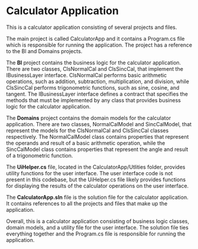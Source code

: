 <html>
  <head>
    <title>Calculator Application Explanation</title>
  </head>
  <body>
    <h1>Calculator Application</h1>
    <p>This is a calculator application consisting of several projects and files.</p>
    <p>The main project is called CalculatorApp and it contains a Program.cs file which is responsible for running the application. The project has a reference to the Bl and Domains projects.</p>
    <p>The <strong>Bl</strong> project contains the business logic for the calculator application. There are two classes, ClsNormalCal and ClsSincCal, that implement the IBusinessLayer interface. ClsNormalCal performs basic arithmetic operations, such as addition, subtraction, multiplication, and division, while ClsSincCal performs trigonometric functions, such as sine, cosine, and tangent. The IBusinessLayer interface defines a contract that specifies the methods that must be implemented by any class that provides business logic for the calculator application.</p>
    <p>The <strong>Domains</strong> project contains the domain models for the calculator application. There are two classes, NormalCalModel and SincCalModel, that represent the models for the ClsNormalCal and ClsSincCal classes respectively. The NormalCalModel class contains properties that represent the operands and result of a basic arithmetic operation, while the SincCalModel class contains properties that represent the angle and result of a trigonometric function.</p>
    <p>The <strong>UiHelper.cs</strong> file, located in the CalculatorApp/Utlities folder, provides utility functions for the user interface. The user interface code is not present in this codebase, but the UiHelper.cs file likely provides functions for displaying the results of the calculator operations on the user interface.</p>
    <p>The <strong>CalculatorApp.sln</strong> file is the solution file for the calculator application. It contains references to all the projects and files that make up the application.</p>
    <p>Overall, this is a calculator application consisting of business logic classes, domain models, and a utility file for the user interface. The solution file ties everything together and the Program.cs file is responsible for running the application.</p>
  </body>
</html>
